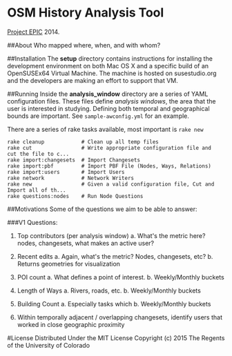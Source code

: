 OSM History Analysis Tool
=========================

[Project EPIC](http://epic.cs.colorado.edu) 2014.

##About
Who mapped where, when, and with whom?


##Installation
The **setup** directory contains instructions for installing the development environment on both Mac OS X and a specific build of an OpenSUSEx64 Virtual Machine.  The machine is hosted on susestudio.org and the developers are making an effort to support that VM.

##Running
Inside the **analysis_window** directory are a series of YAML configuration files.  These files define _analysis windows_, the area that the user is interested in studying.  Defining both temporal and geographical bounds are important.  See ```sample-awconfig.yml``` for an example.

There are a series of rake tasks available, most important is ```rake new```

	rake cleanup            # Clean up all temp files
	rake cut                # Write appropriate configuration file and 	cut the file to c...
	rake import:changesets  # Import Changesets
	rake import:pbf         # Import PBF File (Nodes, Ways, Relations)
	rake import:users       # Import Users
	rake network            # Network Writers
	rake new                # Given a valid configuration file, Cut and Import all of th...
	rake questions:nodes    # Run Node Questions

##Motivations
Some of the questions we aim to be able to answer:

###V1 Questions:
1. Top contributors (per analysis window)
	a. 	What's the metric here?  nodes, changesets, what makes an active user?

2. Recent edits
	a. Again, what's the metric? Nodes, changesets, etc?
	b. Returns geometries for visualization

3. POI count
	a. What defines a point of interest.
	b. Weekly/Monthly buckets

4. Length of Ways
	a. Rivers, roads, etc.
	b. Weekly/Monthly buckets

5. Building Count
	a. Especially tasks which
	b. Weekly/Monthly buckets

6. Within temporally adjacent / overlapping changesets, identify users that worked in close geographic proximity


#License
Distributed Under the MIT License
Copyright (c) 2015 The Regents of the University of Colorado
